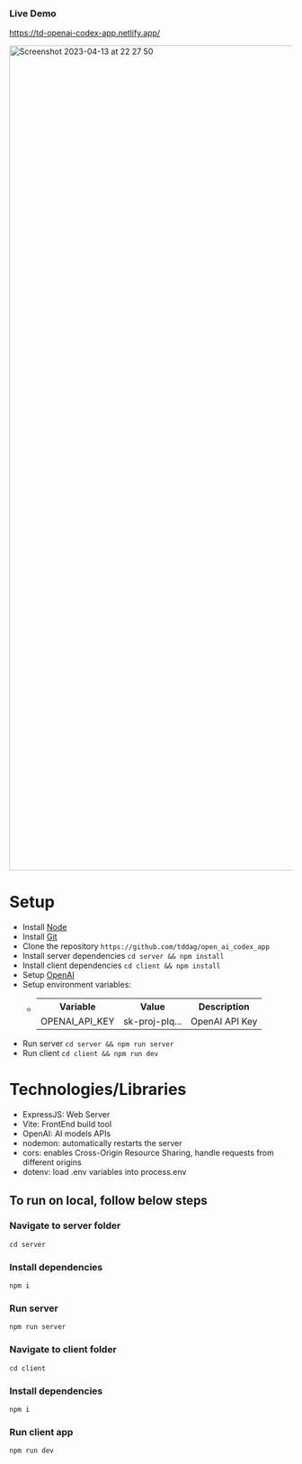 ### Live Demo

https://td-openai-codex-app.netlify.app/

<img width="1466" alt="Screenshot 2023-04-13 at 22 27 50" src="https://user-images.githubusercontent.com/34137087/231926715-9352d4f7-ce99-4a57-ba7f-350dea28b520.png">

# Setup

- Install [Node](https://nodejs.org/en/download/)
- Install [Git](https://git-scm.com/book/en/v2/Getting-Started-Installing-Git)
- Clone the repository `https://github.com/tddag/open_ai_codex_app`
- Install server dependencies `cd server && npm install`
- Install client dependencies `cd client && npm install`
- Setup [OpenAI](https://platform.openai.com/)
- Setup environment variables:
  - <table>
        <tr>
            <th>Variable</th>
            <th>Value</th>
            <th>Description</th>
        </tr>
        <tr>
            <td>OPENAI_API_KEY</td>
            <td>sk-proj-pIq...</td>
            <td>OpenAI API Key</td>
        </tr>                                                 
    </table>
- Run server `cd server && npm run server`
- Run client `cd client && npm run dev`

# Technologies/Libraries

- ExpressJS: Web Server
- Vite: FrontEnd build tool
- OpenAI: AI models APIs
- nodemon: automatically restarts the server
- cors: enables Cross-Origin Resource Sharing, handle requests from different origins
- dotenv: load .env variables into process.env

## To run on local, follow below steps

### Navigate to server folder

`cd server`

### Install dependencies

`npm i`

### Run server

`npm run server`

### Navigate to client folder

`cd client`

### Install dependencies

`npm i`

### Run client app

`npm run dev`
